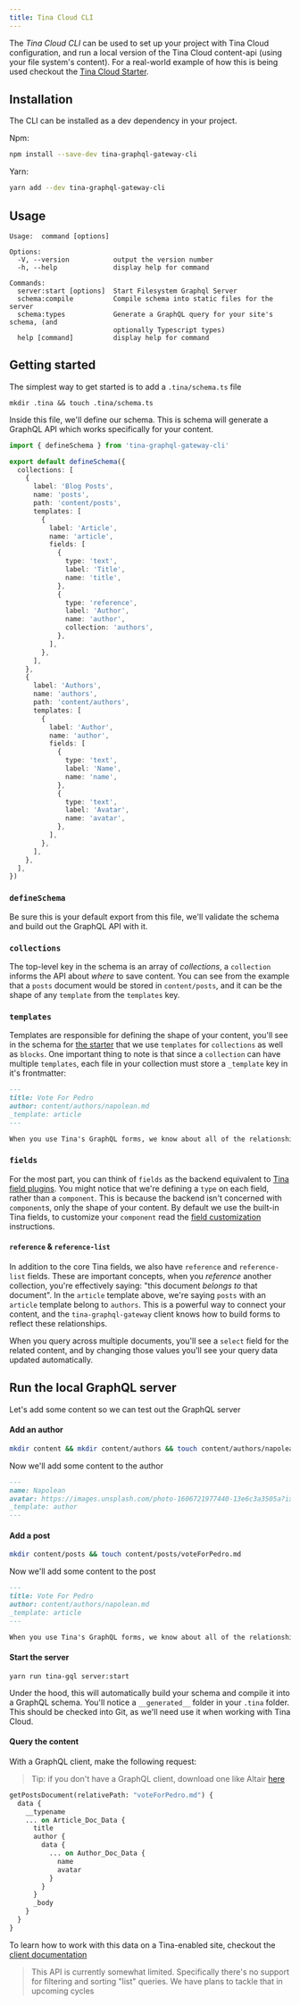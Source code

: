 ```yaml
---
title: Tina Cloud CLI
---
```


The _Tina Cloud CLI_ can be used to set up your project with Tina Cloud configuration, and run a local version of the Tina Cloud content-api (using your file system's content). For a real-world example of how this is being used checkout the [Tina Cloud Starter](https://github.com/tinacms/tina-cloud-starter).

## Installation

The CLI can be installed as a dev dependency in your project.

Npm:

```bash
npm install --save-dev tina-graphql-gateway-cli
```

Yarn:

```bash
yarn add --dev tina-graphql-gateway-cli
```

## Usage

```
Usage:  command [options]

Options:
  -V, --version           output the version number
  -h, --help              display help for command

Commands:
  server:start [options]  Start Filesystem Graphql Server
  schema:compile          Compile schema into static files for the server
  schema:types            Generate a GraphQL query for your site's schema, (and
                          optionally Typescript types)
  help [command]          display help for command
```

## Getting started

The simplest way to get started is to add a `.tina/schema.ts` file

```
mkdir .tina && touch .tina/schema.ts
```

Inside this file, we'll define our schema. This is schema will generate a GraphQL API which works specifically for your content.

```ts
import { defineSchema } from 'tina-graphql-gateway-cli'

export default defineSchema({
  collections: [
    {
      label: 'Blog Posts',
      name: 'posts',
      path: 'content/posts',
      templates: [
        {
          label: 'Article',
          name: 'article',
          fields: [
            {
              type: 'text',
              label: 'Title',
              name: 'title',
            },
            {
              type: 'reference',
              label: 'Author',
              name: 'author',
              collection: 'authors',
            },
          ],
        },
      ],
    },
    {
      label: 'Authors',
      name: 'authors',
      path: 'content/authors',
      templates: [
        {
          label: 'Author',
          name: 'author',
          fields: [
            {
              type: 'text',
              label: 'Name',
              name: 'name',
            },
            {
              type: 'text',
              label: 'Avatar',
              name: 'avatar',
            },
          ],
        },
      ],
    },
  ],
})
```

### `defineSchema`

Be sure this is your default export from this file, we'll validate the schema and build out the GraphQL API with it.

### `collections`

The top-level key in the schema is an array of _collections_, a `collection` informs the API about _where_ to save content. You can see from the example that a `posts` document would be stored in `content/posts`, and it can be the shape of any `template` from the `templates` key.

### `templates`

Templates are responsible for defining the shape of your content, you'll see in the schema for [the starter](https://github.com/tinacms/tina-cloud-starter) that we use `templates` for `collections` as well as `blocks`. One important thing to note is that since a `collection` can have multiple `templates`, each file in your collection must store a `_template` key in it's frontmatter:

```markdown
---
title: Vote For Pedro
author: content/authors/napolean.md
_template: article
---

When you use Tina's GraphQL forms, we know about all of the relationships in your content, this allows us to keep your content in-sync with your form state. Try changing the author in the sidebar, notice the author data changes to reflect your new author!
```

### `fields`

For the most part, you can think of `fields` as the backend equivalent to [Tina field plugins](https://tina.io/docs/plugins/fields/). You might notice that we're defining a `type` on each field, rather than a `component`. This is because the backend isn't concerned with `component`s, only the shape of your content. By default we use the built-in Tina fields, to customize your `component` read the [field customization]() instructions.

#### `reference` & `reference-list`

In addition to the core Tina fields, we also have `reference` and `reference-list` fields. These are important concepts, when you _reference_ another collection, you're effectively saying: "this document _belongs to_ that document". In the `article` template above, we're saying `posts` with an `article` template belong to `authors`. This is a powerful way to connect your content, and the `tina-graphql-gateway` client knows how to build forms to reflect these relationships.

When you query across multiple documents, you'll see a `select` field for the related content, and by changing those values you'll see your query data updated automatically.

## Run the local GraphQL server

Let's add some content so we can test out the GraphQL server

#### Add an author

```sh
mkdir content && mkdir content/authors && touch content/authors/napolean.md
```

Now we'll add some content to the author

```markdown
---
name: Napolean
avatar: https://images.unsplash.com/photo-1606721977440-13e6c3a3505a?ixid=MXwxMjA3fDB8MHxwaG90by1wYWdlfHx8fGVufDB8fHw%3D&ixlib=rb-1.2.1&auto=format&fit=crop&w=344&q=80
_template: author
---
```

#### Add a post

```sh
mkdir content/posts && touch content/posts/voteForPedro.md
```

Now we'll add some content to the post

```markdown
---
title: Vote For Pedro
author: content/authors/napolean.md
_template: article
---

When you use Tina's GraphQL forms, we know about all of the relationships in your content, this allows us to keep your content in-sync with your form state. Try changing the author in the sidebar, notice the author data changes to reflect your new author!
```

#### Start the server

```
yarn run tina-gql server:start
```

Under the hood, this will automatically build your schema and compile it into a GraphQL schema. You'll notice a `__generated__` folder in your `.tina` folder. This should be checked into Git, as we'll need use it when working with Tina Cloud.

#### Query the content

With a GraphQL client, make the following request:

> Tip: if you don't have a GraphQL client, download one like Altair [here](https://altair.sirmuel.design/)

```graphql
getPostsDocument(relativePath: "voteForPedro.md") {
  data {
    __typename
    ... on Article_Doc_Data {
      title
      author {
        data {
          ... on Author_Doc_Data {
            name
            avatar
          }
        }
      }
      _body
    }
  }
}
```

To learn how to work with this data on a Tina-enabled site, checkout the [client documentation](/docs/tina-cloud/client/)

> This API is currently somewhat limited. Specifically there's no support for filtering and sorting "list" queries. We have plans to tackle that in upcoming cycles
